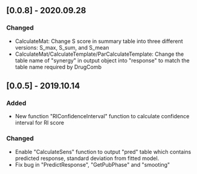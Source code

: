 ## [0.0.8] - 2020.09.28

### Changed

- CalculateMat: Change S score in summary table into three different versions: S_max, S_sum, and S_mean
- CalculateMat/CalculateTemplate/ParCalculateTemplate: Change the table name of "synergy" in output object into "response" to match the table name required by DrugComb

## [0.0.5] - 2019.10.14

### Added

- New function "RIConfidenceInterval" function to calculate confidence interval for RI score

### Changed

- Enable "CalculateSens" function to output "pred" table which contains predicted response, standard deviation from fitted model.
- Fix bug in "PredictResponse", "GetPubPhase" and "smooting"